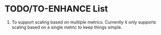 # TODO/TO-ENHANCE List
1. To support scaling based on multiple metrics. Currently it only supports scaling based on a single metric to keep things simple.